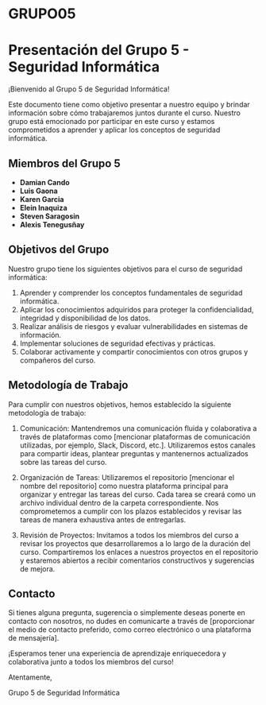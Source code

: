 # GRUPO05
# Presentación del Grupo 5 - Seguridad Informática

¡Bienvenido al Grupo 5 de Seguridad Informática!

Este documento tiene como objetivo presentar a nuestro equipo y brindar información sobre cómo trabajaremos juntos durante el curso. Nuestro grupo está emocionado por participar en este curso y estamos comprometidos a aprender y aplicar los conceptos de seguridad informática.

## Miembros del Grupo 5

- **Damian Cando** 
- **Luis Gaona** 
- **Karen Garcia** 
- **Elein Inaquiza** 
- **Steven Saragosin**
- **Alexis Tenegusñay**

## Objetivos del Grupo

Nuestro grupo tiene los siguientes objetivos para el curso de seguridad informática:

1. Aprender y comprender los conceptos fundamentales de seguridad informática.
2. Aplicar los conocimientos adquiridos para proteger la confidencialidad, integridad y disponibilidad de los datos.
3. Realizar análisis de riesgos y evaluar vulnerabilidades en sistemas de información.
4. Implementar soluciones de seguridad efectivas y prácticas.
5. Colaborar activamente y compartir conocimientos con otros grupos y compañeros del curso.

## Metodología de Trabajo

Para cumplir con nuestros objetivos, hemos establecido la siguiente metodología de trabajo:

1. Comunicación: Mantendremos una comunicación fluida y colaborativa a través de plataformas como [mencionar plataformas de comunicación utilizadas, por ejemplo, Slack, Discord, etc.]. Utilizaremos estos canales para compartir ideas, plantear preguntas y mantenernos actualizados sobre las tareas del curso.

2. Organización de Tareas: Utilizaremos el repositorio [mencionar el nombre del repositorio] como nuestra plataforma principal para organizar y entregar las tareas del curso. Cada tarea se creará como un archivo individual dentro de la carpeta correspondiente. Nos comprometemos a cumplir con los plazos establecidos y revisar las tareas de manera exhaustiva antes de entregarlas.

3. Revisión de Proyectos: Invitamos a todos los miembros del curso a revisar los proyectos que desarrollaremos a lo largo de la duración del curso. Compartiremos los enlaces a nuestros proyectos en el repositorio y estaremos abiertos a recibir comentarios constructivos y sugerencias de mejora.

## Contacto

Si tienes alguna pregunta, sugerencia o simplemente deseas ponerte en contacto con nosotros, no dudes en comunicarte a través de [proporcionar el medio de contacto preferido, como correo electrónico o una plataforma de mensajería].

¡Esperamos tener una experiencia de aprendizaje enriquecedora y colaborativa junto a todos los miembros del curso!

Atentamente,

Grupo 5 de Seguridad Informática
